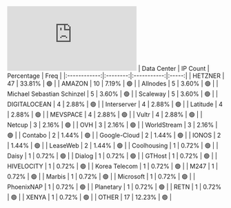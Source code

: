 ![Diagramm](https://github.com/111STAVR111/props/blob/main/Celestia/Testnet/Decentralization/1/README.md)
| Data Center | IP Count | Percentage | Freq |
|:------------:|:--------:|:-----------:|:-----:|
| HETZNER | 47 | 33.81% | 🟢 |
| AMAZON | 10 | 7.19% | 🟢 |
| Allnodes | 5 | 3.60% | 🟢 |
| Michael Sebastian Schinzel | 5 | 3.60% | 🟢 |
| Scaleway | 5 | 3.60% | 🟢 |
| DIGITALOCEAN | 4 | 2.88% | 🟢 |
| Interserver | 4 | 2.88% | 🟢 |
| Latitude | 4 | 2.88% | 🟢 |
| MEVSPACE | 4 | 2.88% | 🟢 |
| Vultr | 4 | 2.88% | 🟢 |
| Netcup | 3 | 2.16% | 🟢 |
| OVH | 3 | 2.16% | 🟢 |
| WorldStream | 3 | 2.16% | 🟢 |
| Contabo | 2 | 1.44% | 🟢 |
| Google-Cloud | 2 | 1.44% | 🟢 |
| IONOS | 2 | 1.44% | 🟢 |
| LeaseWeb | 2 | 1.44% | 🟢 |
| Coolhousing | 1 | 0.72% | 🟢 |
| Daisy | 1 | 0.72% | 🟢 |
| Dialog | 1 | 0.72% | 🟢 |
| GTHost | 1 | 0.72% | 🟢 |
| HIVELOCITY | 1 | 0.72% | 🟢 |
| Korea Telecom | 1 | 0.72% | 🟢 |
| M247 | 1 | 0.72% | 🟢 |
| Marbis | 1 | 0.72% | 🟢 |
| Microsoft | 1 | 0.72% | 🟢 |
| PhoenixNAP | 1 | 0.72% | 🟢 |
| Planetary | 1 | 0.72% | 🟢 |
| RETN | 1 | 0.72% | 🟢 |
| XENYA | 1 | 0.72% | 🟢 |
| OTHER | 17 | 12.23% | 🟢 |
